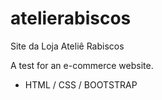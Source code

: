 # atelierabiscos
Site da Loja Ateliê Rabiscos

A test for an e-commerce website.
- HTML / CSS / BOOTSTRAP